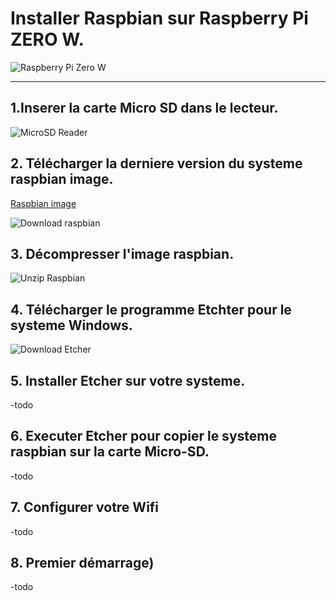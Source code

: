 # Installer Raspbian sur Raspberry Pi ZERO W. 

![Raspberry Pi Zero W](https://github.com/opendevices/iot.apps/doc/img/raspberry-pi-zero-w.jpg)

---

## 1.Inserer la carte Micro SD dans le lecteur.

![MicroSD Reader](https://github.com/opendevices/iot.apps/doc/img/sd-card-reader.jpg)


## 2. Télécharger la derniere version du systeme **raspbian** image.

[Raspbian image](https://www.raspberrypi.org/downloads/raspbian/)

![Download raspbian](https://github.com/opendevices/iot.apps/doc/img/Download-Raspbian.png)

## 3. Décompresser l'image raspbian.

![Unzip Raspbian](https://github.com/opendevices/iot.apps/doc/img/)


## 4. Télécharger le programme **Etchter** pour le systeme Windows.

![Download Etcher](https://github.com/opendevices/iot.apps/doc/img/Download-Etcher.png)

## 5. Installer Etcher sur votre systeme.
 -todo 

## 6. Executer Etcher pour copier le systeme raspbian sur la carte Micro-SD.
  -todo
## 7. Configurer votre Wifi 
 -todo
## 8. Premier démarrage)
 -todo



